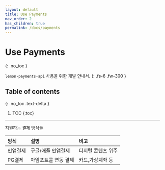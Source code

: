 ```yaml
---
layout: default
title: Use Payments
nav_order: 2
has_children: true
permalink: /docs/payments
---
```


# Use Payments
{: .no_toc }

`lemon-payments-api` 사용을 위한 개발 안내서.
{: .fs-6 .fw-300 }

## Table of contents
{: .no_toc .text-delta }

1. TOC
{:toc}

---

지원하는 결제 방식들

|방식           |설명                | 비고   |
|:-------------|:------------------|:------|
| 인앱결제 | 구글/애플 인앱결제 | 디지털 콘텐츠 위주 |
| PG결제 | 아임포트를 연동 결제 | 카드,가상계좌 등 |
